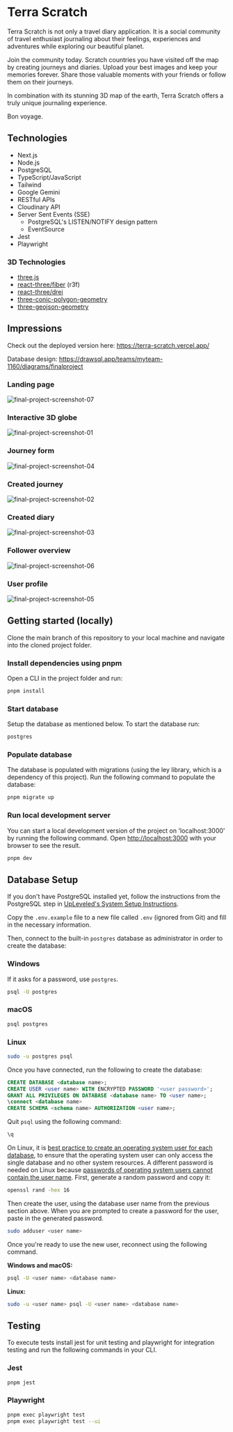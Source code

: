 # Terra Scratch

Terra Scratch is not only a travel diary application. It is a social community of travel enthusiast journaling about their feelings, experiences and adventures while exploring our beautiful planet.

Join the community today. Scratch countries you have visited off the map by creating journeys and diaries. Upload your best images and keep your memories forever. Share those valuable moments with your friends or follow them on their journeys.

In combination with its stunning 3D map of the earth, Terra Scratch offers a truly unique journaling experience.

Bon voyage.

## Technologies

- Next.js
- Node.js
- PostgreSQL
- TypeScript/JavaScript
- Tailwind
- Google Gemini
- RESTful APIs
- Cloudinary API
- Server Sent Events (SSE)
  - PostgreSQL's LISTEN/NOTIFY design pattern
  - EventSource
- Jest
- Playwright

### 3D Technologies

- [three.js](https://threejs.org/)
- [react-three/fiber](https://docs.pmnd.rs/) (r3f)
- [react-three/drei](https://docs.pmnd.rs/)
- [three-conic-polygon-geometry](https://github.com/vasturiano/three-conic-polygon-geometry)
- [three-geojson-geometry](https://github.com/vasturiano/three-geojson-geometry)

## Impressions

Check out the deployed version here: https://terra-scratch.vercel.app/

Database design: https://drawsql.app/teams/myteam-1160/diagrams/finalproject

### Landing page
![final-project-screenshot-07](https://github.com/user-attachments/assets/5d1ae419-a14c-42ba-874b-227ccd5c33f8)

### Interactive 3D globe
![final-project-screenshot-01](https://github.com/user-attachments/assets/18d2575a-7028-4b77-9656-91887811c8fc)

### Journey form
![final-project-screenshot-04](https://github.com/user-attachments/assets/b42bad19-c8aa-4d2c-9e4b-5aa134e322b9)

### Created journey
![final-project-screenshot-02](https://github.com/user-attachments/assets/2625dca8-d901-4a82-87ff-5be8cbdb2dc9)

### Created diary
![final-project-screenshot-03](https://github.com/user-attachments/assets/ddbacd29-c48e-4296-a4a8-8c36c365967a)

### Follower overview
![final-project-screenshot-06](https://github.com/user-attachments/assets/8e284845-809d-4a3c-9bb4-b0ebc5cf0b3e)

### User profile
![final-project-screenshot-05](https://github.com/user-attachments/assets/a99c01bf-21ee-4331-81e3-4c1c90638755)


## Getting started (locally)

Clone the main branch of this repository to your local machine and navigate into the cloned project folder.

### Install dependencies using pnpm

Open a CLI in the project folder and run:

```bash
pnpm install
```

### Start database

Setup the database as mentioned below. To start the database run:

```bash
postgres
```

### Populate database

The database is populated with migrations (using the ley library, which is a dependency of this project). Run the following command to populate the database:

```bash
pnpm migrate up
```

### Run local development server

You can start a local development version of the project on 'localhost:3000' by running the following command. Open [http://localhost:3000](http://localhost:3000) with your browser to see the result.

```bash
pnpm dev
```

## Database Setup

If you don't have PostgreSQL installed yet, follow the instructions from the PostgreSQL step in [UpLeveled's System Setup Instructions](https://github.com/upleveled/system-setup/blob/master/readme.md).

Copy the `.env.example` file to a new file called `.env` (ignored from Git) and fill in the necessary information.

Then, connect to the built-in `postgres` database as administrator in order to create the database:

### Windows

If it asks for a password, use `postgres`.

```bash
psql -U postgres
```

### macOS

```bash
psql postgres
```

### Linux

```bash
sudo -u postgres psql
```

Once you have connected, run the following to create the database:

```sql
CREATE DATABASE <database name>;
CREATE USER <user name> WITH ENCRYPTED PASSWORD '<user password>';
GRANT ALL PRIVILEGES ON DATABASE <database name> TO <user name>;
\connect <database name>
CREATE SCHEMA <schema name> AUTHORIZATION <user name>;
```

Quit `psql` using the following command:

```bash
\q
```

On Linux, it is [best practice to create an operating system user for each database](https://docs.redhat.com/en/documentation/red_hat_enterprise_linux/9/html/configuring_and_using_database_servers/using-postgresql_configuring-and-using-database-servers#con_postgresql-users_using-postgresql), to ensure that the operating system user can only access the single database and no other system resources. A different password is needed on Linux because [passwords of operating system users cannot contain the user name](https://github.com/upleveled/system-setup/issues/74). First, generate a random password and copy it:

```bash
openssl rand -hex 16
```

Then create the user, using the database user name from the previous section above. When you are prompted to create a password for the user, paste in the generated password.

```bash
sudo adduser <user name>
```

Once you're ready to use the new user, reconnect using the following command.

**Windows and macOS:**

```bash
psql -U <user name> <database name>
```

**Linux:**

```bash
sudo -u <user name> psql -U <user name> <database name>
```

## Testing

To execute tests install jest for unit testing and playwright for integration testing and run the following commands in your CLI.

### Jest

```bash
pnpm jest
```

### Playwright

```bash
pnpm exec playwright test
pnpm exec playwright test --ui
```
